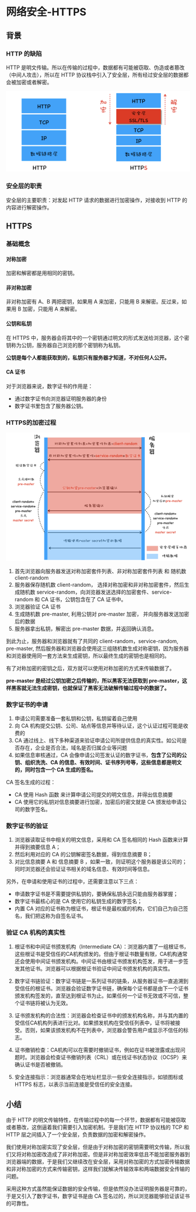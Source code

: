 # 网络安全-HTTPS
## 背景
### HTTP 的缺陷
  HTTP 是明文传输。所以在传输的过程中，数据都有可能被窃取、伪造或者篡改（中间人攻击），所以在 HTTP 协议栈中引入了安全层，所有经过安全层的数据都会被加密或者解密。

  ![Alt text](http.png)

### 安全层的职责
  安全层的主要职责：对发起 HTTP 请求的数据进行加密操作，对接收到 HTTP 的内容进行解密操作。

## HTTPS
### 基础概念
#### 对称加密
  加密和解密都是用相同的密钥。
#### 非对称加密
  非对称加密有 A、B 两把密钥，如果用 A 来加密，只能用 B 来解密。反过来，如果用 B 加密，只能用 A 来解密。
#### 公钥和私钥
  在 HTTPS 中，服务器会将其中的一个密钥通过明文的形式发送给浏览器，这个密钥称为公钥，服务器自己浏览的那个密钥称为私钥。

  **公钥是每个人都能获取到的，私钥只有服务器才知道，不对任何人公开。**   
#### CA 证书
  对于浏览器来说，数字证书的作用是：
  - 通过数字证书向浏览器证明服务器的身份
  - 数字证书里包含了服务器公钥。
   
### HTTPS的加密过程
 ![Alt text](https.png)
1. 首先浏览器向服务器发送对称加密套件列表、非对称加密套件列表 和 随机数 client-random
2. 服务器保存随机数 client-random， 选择对称加密和非对称加密套件，然后生成随机数 service-random，向浏览器发送选择的加密套件、service-random 和 CA 证书，公钥包含在了 CA 证书中。
3. 浏览器验证 CA 证书
4. 生成随机数 pre-master, 利用公钥对 pre-master 加密， 并向服务器发送加密后的数据
5. 服务器拿出私钥，解密出 pre-master 数据，并返回确认消息。

到此为止，服务器和浏览器就有了共同的 client-random，service-random, pre-master, 然后服务器和浏览器会使用这三组随机数生成对称密钥，因为服务器和浏览器使用同一套方法来生成密钥，所以最终生成的密钥也是相同的。

有了对称加密的密钥之后，双方就可以使用对称加密的方式来传输数据了。

**pre-master 是经过公钥加密之后传输的，所以黑客无法获取到 pre-master，这样黑客就无法生成密钥，也就保证了黑客无法破解传输过程中的数据了。**

### 数字证书的申请
1. 申请公司需要准备一套私钥和公钥，私钥留着自己使用
2. 向 CA 机构提交公钥、公司、站点等信息并等待认证，这个认证过程可能是收费的
3. CA 通过线上、线下多种渠道来验证申请公司所提供信息的真实性。如公司是否存在，企业是否合法，域名是否归属企业等问题
4. 如果信息审核通过，CA 会像申请公司签发认证的数字证书，**包含了公司的公钥、组织洗洗、CA 的信息、有效时间、证书序列号等，这些信息都是明文的，同时包含一个 CA 生成的签名。**

CA 签名生成的过程：
- CA 使用 Hash 函数 来计算申请公司提交的明文信息，并得出信息摘要
- CA 使用它的私钥对信息摘要进行加密，加密后的密文就是 CA 颁发给申请公司的数字签名。

### 数字证书的验证
1. 浏览器读取证书中相关的明文信息，采用和 CA 签名相同的 Hash 函数来计算并得到摘要信息 A；
2. 然后利用对应的 CA 的公钥解密签名数据，得到信息摘要 B；
3. 对比信息摘要 A 和 信息摘要 B ，如果一致，则证明这个服务器是该公司的；同时浏览器还会验证证书相关的域名信息、有效时间等信息。


另外，在申请和使用证书的过程中，还需要注意以下三点：
- 申请数字证书是不需要提供私钥的，要确保私钥永远只能由服务器掌握；
- 数字证书最核心的是 CA 使用它的私钥生成的数字签名；
- 内置 CA 对应的证书称为根证书，根证书是最权威的机构，它们自己为自己签名，我们把这称为自签名证书。

### 验证 CA 机构的真实性
1. 根证书和中间证书颁发机构（Intermediate CA）：浏览器内置了一组根证书，这些根证书是受信任的CA机构颁发的。但由于根证书数量有限，CA机构通常还会使用中间证书颁发机构。中间证书由根证书颁发机构签发，用于进一步签发其他证书。浏览器可以根据根证书验证中间证书颁发机构的真实性。

2. 数字证书链验证：数字证书链是一系列证书的链条，从服务器证书一直追溯到受信任的根证书。浏览器会验证数字证书链，确保每个证书都是由下一个证书颁发机构签发的，直至达到根证书为止。如果任何一个证书无效或不可信，整个证书链将被认为无效。

3. 证书颁发机构的合法性：浏览器会检查证书中的颁发机构名称，并与其内置的受信任CA机构列表进行比对。如果颁发机构在受信任列表中，证书将被接受。否则，如果该颁发机构不在列表中，浏览器会警告用户或显示不信任的标志。

4. 证书撤销检查：CA机构可以在需要时撤销证书，例如在证书被泄露或出现问题时。浏览器会检查证书撤销列表（CRL）或在线证书状态协议（OCSP）来确认证书是否被撤销。

5. 安全连接指示：浏览器通常会在地址栏显示一些安全连接指示，如锁图标或 HTTPS 标志，以表示当前连接是受信任的安全连接。

## 小结
由于 HTTP 的明文传输特性，在传输过程中的每一个环节，数据都有可能被窃取或者篡改，这倒逼着我们需要引入加密机制。于是我们在 HTTP 协议栈的 TCP 和 HTTP 层之间插入了一个安全层，负责数据的加密和解密操作。

我们使用对称加密实现了安全层，但是由于对称加密的密钥需要明文传输，所以我们又将对称加密改造成了非对称加密。但是非对称加密效率低且不能加密服务器到浏览器端的数据，于是我们又继续改在安全层，采用对称加密的方式加密传输数据和非对称加密的方式来传输密钥，这样我们就解决传输效率和两端数据安全传输的问题。

采用这种方式虽然能保证数据的安全传输，但是依然没办法证明服务器是可靠的，于是又引入了数字证书，数字证书是由 CA 签名过的，所以浏览器能够验证该证书的可靠性。